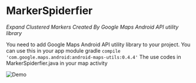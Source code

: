 # MarkerSpiderfier
*Expand Clustered Markers Created By Google Maps Android API utility library*

You need to add Google Maps Android API utility library to your project. You can use this in your app module gradle
`compile 'com.google.maps.android:android-maps-utils:0.4.4'`
The use codes in MarkerSpiderfier.java in your map activity

![Demo](https://raw.githubusercontent.com/Amir-P/MarkerSpiderfier/master/Nov-29-2016%2012-49-21.gif)
